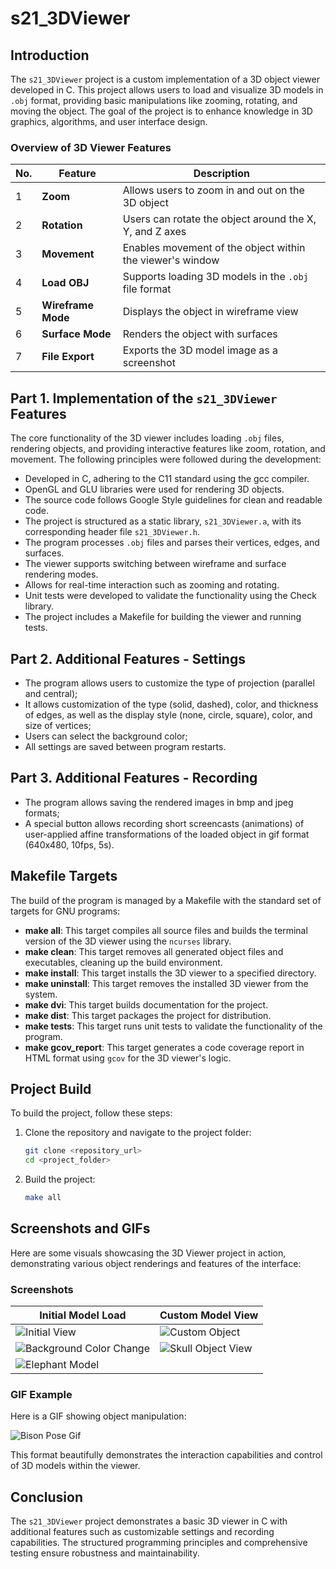 # s21_3DViewer

## Introduction

The `s21_3DViewer` project is a custom implementation of a 3D object viewer developed in C. This project allows users to load and visualize 3D models in `.obj` format, providing basic manipulations like zooming, rotating, and moving the object. The goal of the project is to enhance knowledge in 3D graphics, algorithms, and user interface design.

### Overview of 3D Viewer Features

| No. | Feature              | Description                                         |
| --- | -------------------- | --------------------------------------------------- |
| 1   | **Zoom**             | Allows users to zoom in and out on the 3D object    |
| 2   | **Rotation**         | Users can rotate the object around the X, Y, and Z axes |
| 3   | **Movement**         | Enables movement of the object within the viewer's window |
| 4   | **Load OBJ**         | Supports loading 3D models in the `.obj` file format |
| 5   | **Wireframe Mode**    | Displays the object in wireframe view               |
| 6   | **Surface Mode**     | Renders the object with surfaces                    |
| 7   | **File Export**      | Exports the 3D model image as a screenshot          |

## Part 1. Implementation of the `s21_3DViewer` Features

The core functionality of the 3D viewer includes loading `.obj` files, rendering objects, and providing interactive features like zoom, rotation, and movement. The following principles were followed during the development:

- Developed in C, adhering to the C11 standard using the gcc compiler.
- OpenGL and GLU libraries were used for rendering 3D objects.
- The source code follows Google Style guidelines for clean and readable code.
- The project is structured as a static library, `s21_3DViewer.a`, with its corresponding header file `s21_3DViewer.h`.
- The program processes `.obj` files and parses their vertices, edges, and surfaces.
- The viewer supports switching between wireframe and surface rendering modes.
- Allows for real-time interaction such as zooming and rotating.
- Unit tests were developed to validate the functionality using the Check library.
- The project includes a Makefile for building the viewer and running tests.

## Part 2. Additional Features - Settings

- The program allows users to customize the type of projection (parallel and central);
- It allows customization of the type (solid, dashed), color, and thickness of edges, as well as the display style (none, circle, square), color, and size of vertices;
- Users can select the background color;
- All settings are saved between program restarts.

## Part 3. Additional Features - Recording

- The program allows saving the rendered images in bmp and jpeg formats;
- A special button allows recording short screencasts (animations) of user-applied affine transformations of the loaded object in gif format (640x480, 10fps, 5s).

## Makefile Targets

The build of the program is managed by a Makefile with the standard set of targets for GNU programs:

- **make all**: This target compiles all source files and builds the terminal version of the 3D viewer using the `ncurses` library.
- **make clean**: This target removes all generated object files and executables, cleaning up the build environment.
- **make install**: This target installs the 3D viewer to a specified directory.
- **make uninstall**: This target removes the installed 3D viewer from the system.
- **make dvi**: This target builds documentation for the project.
- **make dist**: This target packages the project for distribution.
- **make tests**: This target runs unit tests to validate the functionality of the program.
- **make gcov_report**: This target generates a code coverage report in HTML format using `gcov` for the 3D viewer's logic.

## Project Build

To build the project, follow these steps:

1. Clone the repository and navigate to the project folder:

    ```bash
    git clone <repository_url>
    cd <project_folder>
    ```

2. Build the project:

    ```bash
    make all
    ```


## Screenshots and GIFs

Here are some visuals showcasing the 3D Viewer project in action, demonstrating various object renderings and features of the interface:

### Screenshots

| Initial Model Load | Custom Model View |
|-------------------|-------------------|
| ![Initial View](src/docs/screenshot/Screenshot1.png) | ![Custom Object](src/docs/screenshot/Screenshot2.png) |
| ![Background Color Change](src/docs/screenshot/Screenshot3.png) | ![Skull Object View](src/docs/screenshot/Screenshot4.png) |
| ![Elephant Model](src/docs/screenshot/Screenshot5.png) |  |

### GIF Example

Here is a GIF showing object manipulation:

![Bison Pose Gif](src/docs/gifs/bison_pose.gif)

This format beautifully demonstrates the interaction capabilities and control of 3D models within the viewer.

## Conclusion

The `s21_3DViewer` project demonstrates a basic 3D viewer in C with additional features such as customizable settings and recording capabilities. The structured programming principles and comprehensive testing ensure robustness and maintainability.